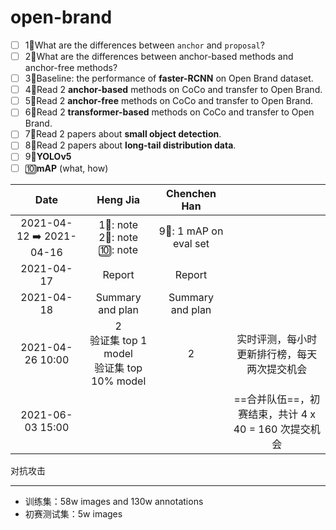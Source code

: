 # open-brand

- [ ] 1⃣️What are the differences between `anchor` and `proposal`?
- [ ] 2⃣️What are the differences between anchor-based methods and anchor-free methods?
- [ ] 3⃣️Baseline: the performance of **faster-RCNN** on Open Brand dataset.
- [ ] 4⃣️Read 2 **anchor-based** methods on CoCo and transfer to Open Brand.
- [ ] 5⃣️Read 2 **anchor-free** methods on CoCo and transfer to Open Brand. 
- [ ] 6⃣️Read 2 **transformer-based** methods on CoCo and transfer to Open Brand.
- [ ] 7⃣️Read 2 papers about **small object detection**.
- [ ] 8⃣️Read 2 papers about **long-tail distribution data**.
- [ ] 9⃣️**YOLOv5**
- [ ] 🔟**mAP** (what, how)

|          Date           |                      Heng Jia                       |     Chenchen Han     |                                                      |
| :---------------------: | :-------------------------------------------------: | :------------------: | :--------------------------------------------------: |
| 2021-04-12 ➡️ 2021-04-16 |          1⃣️: note<br />2⃣️: note<br />🔟: note          | 9⃣️: 1 mAP on eval set |                                                      |
|       2021-04-17        |                       Report                        |        Report        |                                                      |
|       2021-04-18        |                  Summary and plan                   |   Summary and plan   |                                                      |
|    2021-04-26 10:00     | 2<br />验证集 top 1 model<br />验证集 top 10% model |          2           |     实时评测，每小时更新排行榜，每天两次提交机会     |
|    2021-06-03 15:00     |                                                     |                      | ==合并队伍==，初赛结束，共计 4 x 40 = 160 次提交机会 |

对抗攻击

---

- 训练集：58w images and 130w annotations
- 初赛测试集：5w images


